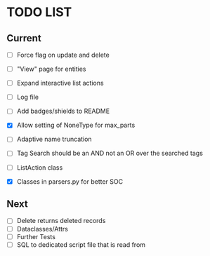 # TODO LIST
## Current
- [ ] Force flag on update and delete
- [ ] "View" page for entities
- [ ] Expand interactive list actions
- [ ] Log file
- [ ] Add badges/shields to README
- [x] Allow setting of NoneType for max_parts
- [ ] Adaptive name truncation
- [ ] Tag Search should be an AND not an OR over the searched tags

- [ ] ListAction class
- [x] Classes in parsers.py for better SOC

## Next
- [ ] Delete returns deleted records
- [ ] Dataclasses/Attrs
- [ ] Further Tests
- [ ] SQL to dedicated script file that is read from